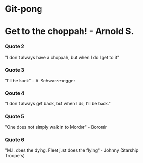 # Git-pong

# Get to the choppah! - Arnold S.

### Quote 2

"I don't always have a choppah, but when I do I get to it"

### Quote 3
"I'll be back" - A. Schwarzenegger

### Qoute 4
"I don't always get back, but when I do, I'll be back."

### Quote 5
"One does not simply walk in to Mordor" - Boromir

### Quote 6
"M.I. does the dying. Fleet just does the flying" - Johnny (Starship Troopers)